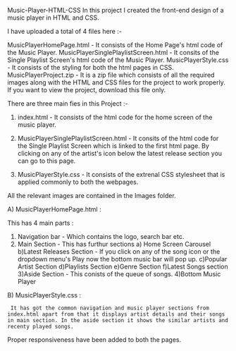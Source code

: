 Music-Player-HTML-CSS
In this project I created the front-end design of a music player in HTML and CSS.

I have uploaded a total of 4 files here :-

MusicPlayerHomePage.html - It consists of the Home Page's html code of the Music Player.
MusicPlayerSinglePlaylistScreen.html - It consits of the Single Playlist Screen's html code of the Music Player.
MusicPlayerStyle.css - It consists of the styling for both the html pages in CSS.
MusicPlayerProject.zip - It is a zip file which consists of all the required images along with the HTML and CSS files for the project to work properly. If you want to view the project, download this file only.

There are three main fies in this Project :-

1. index.html - It consists of the html code for the home screen of the music player.

2. MusicPlayerSinglePlaylistScreen.html - It consits of the html code for the Single Playlist Screen which is linked to the first html page. By clicking on any of the artist's icon below the latest release section you can go to this page.

3. MusicPlayerStyle.css - It consists of the extrenal CSS stylesheet that is applied commonly to both the webpages.


All the relevant images are contained in the Images folder.

A) MusicPlayerHomePage.html :

This has 4 main parts :

  1) Navigation bar - Which contains the logo, search bar etc.
  2) Main Section - This has furthur sections
        a) Home Screen Carousel
        b)Latest Releases Section - If you click on any of the song icon or the dropdown menu's Play now the bottom music bar will pop up.
        c)Popular Artist Section
        d)Playlists Section
        e)Genre Section
        f)Latest Songs section
   3)Aside Section - This conists of the queue of songs.
   4)Bottom Music Player

B) MusicPlayerStyle.css :
     
     It has got the common navigation and music player sections from index.html apart from that it displays artist details and their songs in main section. In the aside section it shows the similar artists and recenty played songs.

Proper responsiveness have been added to both the pages.
